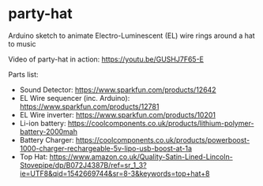 # party-hat
Arduino sketch to animate Electro-Luminescent (EL) wire rings around a hat to music

Video of party-hat in action: https://youtu.be/GUSHJ7F65-E

Parts list:
- Sound Detector: https://www.sparkfun.com/products/12642
- EL Wire sequencer (inc. Arduino): https://www.sparkfun.com/products/12781
- EL Wire inverter: https://www.sparkfun.com/products/10201
- Li-ion battery: https://coolcomponents.co.uk/products/lithium-polymer-battery-2000mah
- Battery Charger: https://coolcomponents.co.uk/products/powerboost-1000-charger-rechargeable-5v-lipo-usb-boost-at-1a
- Top Hat: https://www.amazon.co.uk/Quality-Satin-Lined-Lincoln-Stovepipe/dp/B072J4387B/ref=sr_1_3?ie=UTF8&qid=1542669744&sr=8-3&keywords=top+hat+8

